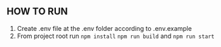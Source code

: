 ## HOW TO RUN

1. Create .env file at the .env folder according to .env.example
2. From project root run `npm install` `npm run build` and `npm run start`


